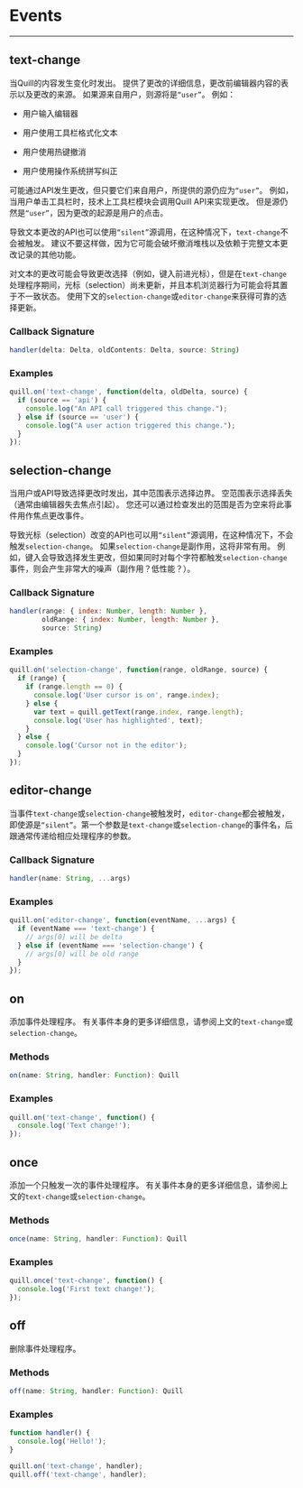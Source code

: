 # Events
---
## text-change
当Quill的内容发生变化时发出。 提供了更改的详细信息，更改前编辑器内容的表示以及更改的来源。 如果源来自用户，则源将是`“user”`。 例如：

- 用户输入编辑器

- 用户使用工具栏格式化文本

- 用户使用热键撤消

- 用户使用操作系统拼写纠正

可能通过API发生更改，但只要它们来自用户，所提供的源仍应为`“user”`。 例如，当用户单击工具栏时，技术上工具栏模块会调用Quill API来实现更改。 但是源仍然是`“user”`，因为更改的起源是用户的点击。

导致文本更改的API也可以使用`“silent”`源调用，在这种情况下，`text-change`不会被触发。 建议不要这样做，因为它可能会破坏撤消堆栈以及依赖于完整文本更改记录的其他功能。

对文本的更改可能会导致更改选择（例如，键入前进光标），但是在`text-change`处理程序期间，光标（selection）尚未更新，并且本机浏览器行为可能会将其置于不一致状态。 使用下文的`selection-change`或`editor-change`来获得可靠的选择更新。

### Callback Signature
```javascript
handler(delta: Delta, oldContents: Delta, source: String)
```

### Examples
```javascript
quill.on('text-change', function(delta, oldDelta, source) {
  if (source == 'api') {
    console.log("An API call triggered this change.");
  } else if (source == 'user') {
    console.log("A user action triggered this change.");
  }
});
```

## selection-change
当用户或API导致选择更改时发出，其中范围表示选择边界。 空范围表示选择丢失（通常由编辑器失去焦点引起）。 您还可以通过检查发出的范围是否为空来将此事件用作焦点更改事件。

导致光标（selection）改变的API也可以用`“silent”`源调用，在这种情况下，不会触发`selection-change`。 如果`selection-change`是副作用，这将非常有用。 例如，键入会导致选择发生更改，但如果同时对每个字符都触发`selection-change`事件，则会产生非常大的噪声（副作用？低性能？）。

### Callback Signature
```javascript
handler(range: { index: Number, length: Number },
        oldRange: { index: Number, length: Number },
        source: String)
```

### Examples
```javascript
quill.on('selection-change', function(range, oldRange, source) {
  if (range) {
    if (range.length == 0) {
      console.log('User cursor is on', range.index);
    } else {
      var text = quill.getText(range.index, range.length);
      console.log('User has highlighted', text);
    }
  } else {
    console.log('Cursor not in the editor');
  }
});
```

## editor-change
当事件`text-change`或`selection-change`被触发时，`editor-change`都会被触发，即使源是`“silent”`。第一个参数是`text-change`或`selection-change`的事件名，后跟通常传递给相应处理程序的参数。

### Callback Signature
```javascript
handler(name: String, ...args)
```

### Examples
```javascript
quill.on('editor-change', function(eventName, ...args) {
  if (eventName === 'text-change') {
    // args[0] will be delta
  } else if (eventName === 'selection-change') {
    // args[0] will be old range
  }
});
```

## on
添加事件处理程序。 有关事件本身的更多详细信息，请参阅上文的`text-change`或`selection-change`。

### Methods
```javascript
on(name: String, handler: Function): Quill
```

### Examples
```javascript
quill.on('text-change', function() {
  console.log('Text change!');
});
```

## once
添加一个只触发一次的事件处理程序。 有关事件本身的更多详细信息，请参阅上文的`text-change`或`selection-change`。

### Methods
```javascript
once(name: String, handler: Function): Quill
```

### Examples
```javascript
quill.once('text-change', function() {
  console.log('First text change!');
});
```

## off
删除事件处理程序。

### Methods
```javascript
off(name: String, handler: Function): Quill
```

### Examples
```javascript
function handler() {
  console.log('Hello!');
}

quill.on('text-change', handler);
quill.off('text-change', handler);
```